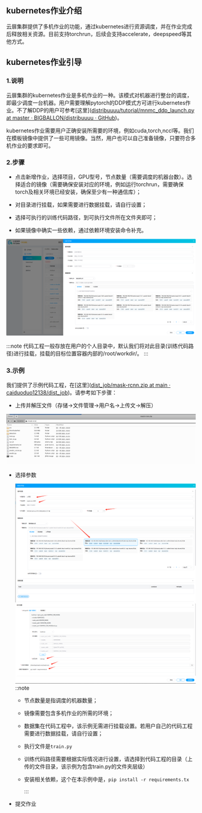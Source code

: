 ﻿## kubernetes作业介绍

云扉集群提供了多机作业的功能，通过kubernetes进行资源调度，并在作业完成后释放相关资源。目前支持torchrun，后续会支持accelerate，deepspeed等其他方式。

## kubernetes作业引导

### 1.说明

云扉集群的kubernetes作业是多机作业的一种。该模式对机器进行整台的调度，即最少调度一台机器。用户需要理解pytorch的DDP模式方可进行kubernetes作业。不了解DDP的用户可参考[这里]([distribuuuu/tutorial/mnmc_ddp_launch.py at master · BIGBALLON/distribuuuu · GitHub](https://github.com/BIGBALLON/distribuuuu/blob/master/tutorial/mnmc_ddp_launch.py))。

kubernetes作业需要用户正确安装所需要的环境，例如cuda,torch,nccl等。我们在模板镜像中提供了一些可用镜像。当然，用户也可以自己准备镜像，只要符合多机作业的要求即可。

### 2.步骤

* 点击新增作业，选择项目，GPU型号，节点数量（需要调度的机器台数）。选择适合的镜像（需要确保安装对应的环境，例如运行torchrun，需要确保torch及相关环境已经安装，确保至少有一种通信库）；

* 对目录进行挂载，如果需要进行数据挂载，请自行设置；

* 选择可执行的训练代码路径，到可执行文件所在文件夹即可；

* 如果镜像中确实一些依赖，通过依赖环境安装命令补充。

![](./imgs/img1.png)

:::note
代码工程一般存放在用户的个人目录中，默认我们将对此目录(训练代码路径)进行挂载，挂载的目标位置容器内部的/root/workdir/。
:::

### 3.示例

我们提供了示例代码工程，在[这里]([dist_job/mask-rcnn.zip at main · caiduoduo12138/dist_job](https://github.com/caiduoduo12138/dist_job/blob/main/mask-rcnn.zip))。请参考如下步骤：

* 上传并解压文件（存储->文件管理->用户名->上传文->解压）

![](./imgs/img2.png)

* 选择参数
  
  ![](./imgs/img3.png)![](./imgs/img4.png)::note
  
  * 节点数量是指调度的机器数量；
  
  * 镜像需要包含多机作业的所需的环境；
  
  * 数据集在代码工程中，该示例无需进行挂载设置。若用户自己的代码工程需要进行数据挂载，请自行设置；
  
  * 执行文件是`train.py`
  
  * 训练代码路径需要根据实际情况进行设置，请选择到代码工程的目录（上传的文件目录，该示例为包含train.py的文件夹层级）
  
  * 安装相关依赖，这个在本示例中是，`pip install -r requirements.tx`
    
    :::

* 提交作业
